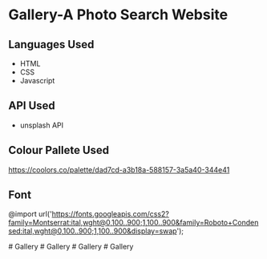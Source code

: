 # Gallery-A Photo Search Website

## Languages Used
- HTML
- CSS
- Javascript

## API Used
- unsplash API

## Colour Pallete Used
https://coolors.co/palette/dad7cd-a3b18a-588157-3a5a40-344e41

## Font
@import url('https://fonts.googleapis.com/css2?family=Montserrat:ital,wght@0,100..900;1,100..900&family=Roboto+Condensed:ital,wght@0,100..900;1,100..900&display=swap');


#   G a l l e r y  
 #   G a l l e r y  
 #   G a l l e r y  
 #   G a l l e r y  
 